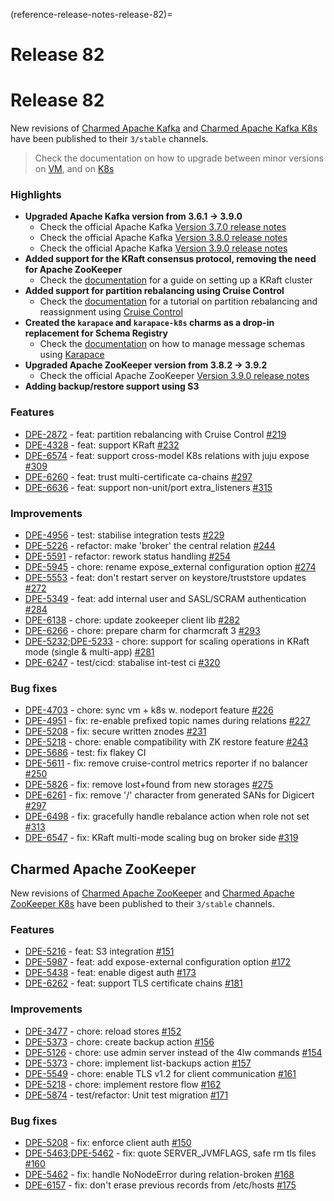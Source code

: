 (reference-release-notes-release-82)=
# Release 82

# Release 82

New revisions of [Charmed Apache Kafka](http://charmhub.io/kafka) and [Charmed Apache Kafka K8s](http://charmhub.io/kafka-k8s) have been published to their `3/stable` channels.

> Check the documentation on how to upgrade between minor versions on [VM](https://charmhub.io/kafka/docs/h-upgrade), and on [K8s](https://charmhub.io/kafka-k8s/docs/h-upgrade)

### Highlights

- **Upgraded Apache Kafka version from 3.6.1 → 3.9.0**
    - Check the official Apache Kafka [Version 3.7.0 release notes](https://archive.apache.org/dist/kafka/3.7.0/RELEASE_NOTES.html)
    - Check the official Apache Kafka [Version 3.8.0 release notes](https://archive.apache.org/dist/kafka/3.8.0/RELEASE_NOTES.html)
    - Check the official Apache Kafka [Version 3.9.0 release notes](https://archive.apache.org/dist/kafka/3.9.0/RELEASE_NOTES.html)
- **Added support for the KRaft consensus protocol, removing the need for Apache ZooKeeper**
    - Check the [documentation](https://charmhub.io/kafka/docs/h-kraft-mode) for a guide on setting up a KRaft cluster
- **Added support for partition rebalancing using Cruise Control**
    - Check the [documentation](https://charmhub.io/kafka/docs/t-reassign-partitions) for a tutorial on partition rebalancing and reassignment using [Cruise Control](https://github.com/linkedin/cruise-control)
- **Created the `karapace` and `karapace-k8s` charms as a drop-in replacement for Schema Registry**
    - Check the [documentation](https://charmhub.io/kafka/docs/h-manage-message-schemas) on how to manage message schemas using [Karapace](https://www.karapace.io/)
- **Upgraded Apache ZooKeeper version from 3.8.2 → 3.9.2**
    - Check the official Apache ZooKeeper [Version 3.9.0 release notes](https://zookeeper.apache.org/doc/r3.9.0/releasenotes.html)
- **Adding backup/restore support using S3**

### Features

- [DPE-2872](https://warthogs.atlassian.net/browse/DPE-2872) - feat: partition rebalancing with Cruise Control [#219](https://github.com/canonical/kafka-operator/pull/#219)
- [DPE-4328](https://warthogs.atlassian.net/browse/DPE-4328) - feat: support KRaft [#232](https://github.com/canonical/kafka-operator/pull/#232)
- [DPE-6574](https://warthogs.atlassian.net/browse/DPE-6574) - feat: support cross-model K8s relations with juju expose [#309](https://github.com/canonical/kafka-operator/pull/#309)
- [DPE-6260](https://warthogs.atlassian.net/browse/DPE-6260) - feat: trust multi-certificate ca-chains [#297](https://github.com/canonical/kafka-operator/pull/#297)
- [DPE-6636](https://warthogs.atlassian.net/browse/DPE-6636) - feat: support non-unit/port extra_listeners [#315](https://github.com/canonical/kafka-operator/pull/#315)

### Improvements

- [DPE-4956](https://warthogs.atlassian.net/browse/DPE-4956) - test: stabilise integration tests  [#229](https://github.com/canonical/kafka-operator/pull/#229)
- [DPE-5226](https://warthogs.atlassian.net/browse/DPE-5226) - refactor: make 'broker' the central relation [#244](https://github.com/canonical/kafka-operator/pull/#244)
- [DPE-5591](https://warthogs.atlassian.net/browse/DPE-5591) - refactor: rework status handling [#254](https://github.com/canonical/kafka-operator/pull/#254)
- [DPE-5945](https://warthogs.atlassian.net/browse/DPE-5945) - chore: rename expose_external configuration option [#274](https://github.com/canonical/kafka-operator/pull/#274)
- [DPE-5553](https://warthogs.atlassian.net/browse/DPE-5553) - feat: don't restart server on keystore/truststore updates [#272](https://github.com/canonical/kafka-operator/pull/#272)
- [DPE-5349](https://warthogs.atlassian.net/browse/DPE-5349) - feat: add internal user and SASL/SCRAM authentication [#284](https://github.com/canonical/kafka-operator/pull/#284)
- [DPE-6138](https://warthogs.atlassian.net/browse/DPE-6138) - chore: update zookeeper client lib [#282](https://github.com/canonical/kafka-operator/pull/#282)
- [DPE-6266](https://warthogs.atlassian.net/browse/DPE-6266) - chore: prepare charm for charmcraft 3 [#293](https://github.com/canonical/kafka-operator/pull/#293)
- [DPE-5232](https://warthogs.atlassian.net/browse/DPE-5232);[DPE-5233](https://warthogs.atlassian.net/browse/DPE-5233) - chore: support for scaling operations in KRaft mode (single & multi-app) [#281](https://github.com/canonical/kafka-operator/pull/#281)
- [DPE-6247](https://warthogs.atlassian.net/browse/DPE-6247) - test/cicd: stabalise int-test ci [#320](https://github.com/canonical/kafka-operator/pull/#320)

### Bug fixes

- [DPE-4703](https://warthogs.atlassian.net/browse/DPE-4703) - chore: sync vm + k8s w. nodeport feature [#226](https://github.com/canonical/kafka-operator/pull/#226)
- [DPE-4951](https://warthogs.atlassian.net/browse/DPE-4951) - fix: re-enable prefixed topic names during relations [#227](https://github.com/canonical/kafka-operator/pull/#227)
- [DPE-5208](https://warthogs.atlassian.net/browse/DPE-5208) - fix: secure written znodes [#231](https://github.com/canonical/kafka-operator/pull/#231)
- [DPE-5218](https://warthogs.atlassian.net/browse/DPE-5218) - chore: enable compatibility with ZK restore feature [#243](https://github.com/canonical/kafka-operator/pull/#243)
- [DPE-5686](https://warthogs.atlassian.net/browse/DPE-5686) - test: fix flakey CI
- [DPE-5611](https://warthogs.atlassian.net/browse/DPE-5611) - fix: remove cruise-control metrics reporter if no balancer [#250](https://github.com/canonical/kafka-operator/pull/#250)
- [DPE-5826](https://warthogs.atlassian.net/browse/DPE-5826) - fix: remove lost+found from new storages [#275](https://github.com/canonical/kafka-operator/pull/#275)
- [DPE-6261](https://warthogs.atlassian.net/browse/DPE-6261) - fix: remove '/' character from generated SANs for Digicert [#297](https://github.com/canonical/kafka-operator/pull/#297)
- [DPE-6498](https://warthogs.atlassian.net/browse/DPE-6498) - fix: gracefully handle rebalance action when role not set [#313](https://github.com/canonical/kafka-operator/pull/#313)
- [DPE-6547](https://warthogs.atlassian.net/browse/DPE-6547) - fix: KRaft multi-mode scaling bug on broker side [#319](https://github.com/canonical/kafka-operator/pull/#319)

## Charmed Apache ZooKeeper

New revisions of [Charmed Apache ZooKeeper](http://charmhub.io/zookeeper) and [Charmed Apache ZooKeeper K8s](http://charmhub.io/zookeeper-k8s) have been published to their `3/stable` channels.

### Features

- [DPE-5216](https://warthogs.atlassian.net/browse/DPE-5216) - feat: S3 integration [#151](https://github.com/canonical/zookeeper-operator/pull/#151)
- [DPE-5987](https://warthogs.atlassian.net/browse/DPE-5987) - feat: add expose-external configuration option [#172](https://github.com/canonical/zookeeper-operator/pull/#172)
- [DPE-5438](https://warthogs.atlassian.net/browse/DPE-5438) - feat: enable digest auth [#173](https://github.com/canonical/zookeeper-operator/pull/#173)
- [DPE-6262](https://warthogs.atlassian.net/browse/DPE-6262) - feat: support TLS certificate chains [#181](https://github.com/canonical/zookeeper-operator/pull/#181)

### Improvements

- [DPE-3477](https://warthogs.atlassian.net/browse/DPE-3477) - chore: reload stores [#152](https://github.com/canonical/zookeeper-operator/pull/#152)
- [DPE-5373](https://warthogs.atlassian.net/browse/DPE-5373) - chore: create backup action [#156](https://github.com/canonical/zookeeper-operator/pull/#156)
- [DPE-5126](https://warthogs.atlassian.net/browse/DPE-5126) - chore: use admin server instead of the 4lw commands [#154](https://github.com/canonical/zookeeper-operator/pull/#154)
- [DPE-5373](https://warthogs.atlassian.net/browse/DPE-5373) - chore: implement list-backups action [#157](https://github.com/canonical/zookeeper-operator/pull/#157)
- [DPE-5549](https://warthogs.atlassian.net/browse/DPE-5549) - chore: enable TLS v1.2 for client communication [#161](https://github.com/canonical/zookeeper-operator/pull/#161)
- [DPE-5218](https://warthogs.atlassian.net/browse/DPE-5218) - chore: implement restore flow [#162](https://github.com/canonical/zookeeper-operator/pull/#162)
- [DPE-5874](https://warthogs.atlassian.net/browse/DPE-5874) - test/refactor: Unit test migration [#171](https://github.com/canonical/zookeeper-operator/pull/#171)

### Bug fixes

- [DPE-5208](https://warthogs.atlassian.net/browse/DPE-5208) - fix: enforce client auth [#150](https://github.com/canonical/zookeeper-operator/pull/#150)
- [DPE-5463](https://warthogs.atlassian.net/browse/DPE-5463);[DPE-5462](https://warthogs.atlassian.net/browse/DPE-5462) - fix: quote SERVER_JVMFLAGS, safe rm tls files [#160](https://github.com/canonical/zookeeper-operator/pull/#160)
- [DPE-5462](https://warthogs.atlassian.net/browse/DPE-5462) - fix: handle NoNodeError during relation-broken [#168](https://github.com/canonical/zookeeper-operator/pull/#168)
- [DPE-6157](https://warthogs.atlassian.net/browse/DPE-6157) - fix: don't erase previous records from /etc/hosts [#175](https://github.com/canonical/zookeeper-operator/pull/#175)

